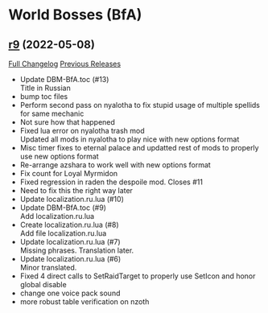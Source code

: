 # <DBM> World Bosses (BfA)

## [r9](https://github.com/DeadlyBossMods/DBM-BfA/tree/r9) (2022-05-08)
[Full Changelog](https://github.com/DeadlyBossMods/DBM-BfA/compare/r8...r9) [Previous Releases](https://github.com/DeadlyBossMods/DBM-BfA/releases)

- Update DBM-BfA.toc (#13)  
    Title in Russian  
- bump toc files  
- Perform second pass on nyalotha to fix stupid usage of multiple spellids for same mechanic  
- Not sure how that happened  
- Fixed lua error on nyalotha trash mod  
    Updated all mods  in nyalotha to play nice with new options format  
- Misc timer fixes to eternal palace and updatted rest of mods to properly use new options format  
- Re-arrange azshara to work well with new options format  
- Fix count for Loyal Myrmidon  
- Fixed regression in raden the despoile mod. Closes #11  
- Need to fix this the right way later  
- Update localization.ru.lua (#10)  
- Update DBM-BfA.toc (#9)  
    Add  localization.ru.lua  
- Create localization.ru.lua (#8)  
    Add file localization.ru.lua  
- Update localization.ru.lua (#7)  
    Missing phrases. Translation later.  
- Update localization.ru.lua (#6)  
    Minor translated.  
- Fixed 4 direct calls to SetRaidTarget to properly use SetIcon and honor global disable  
- change one voice pack sound  
- more robust table verification on nzoth  
